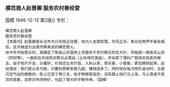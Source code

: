 ### 模范商人赵晋卿  服务农村善经营
国模
1946-12-12
第2版()
专栏：

    模范商人赵晋卿
    服务农村善经营
    【本报讯】赵晋卿是长治市大兴货栈正经理，他为人态度和霭，作风正派，素日在商界中最有威信，这次被选为出席市群英会的模范商人。
    他今年开始营业时，就确定了吸收山货倡用土货服务于农村群众的总方针，开始就一面收买山货（药材等），一面到在东线购买群众必需品（土布绵花食盐），并采取了薄利广销快买快卖的做法，由于他尺子足，分量好，价钱还比市价低，入秋以来，零买客，小商贩，更加拥挤起来。赵经理说：我们是以多为胜，只要到邯郸多跑几趟，赚钱就多了。同时他在每次物价波动时，总是沉住气站的稳稳的，街上已涨了两三天，他才稍微提高些，没有跟上他们马上涨，马上落或不卖货的现象，这样对市场物价，也起了很大的平稳作用。（国模）
